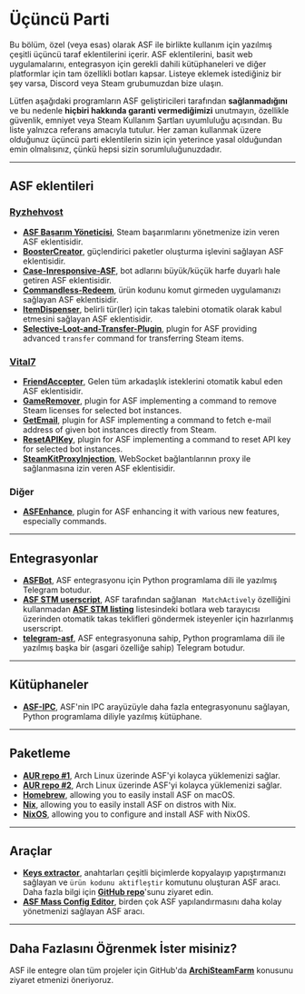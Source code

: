 # Üçüncü Parti

Bu bölüm, özel (veya esas) olarak ASF ile birlikte kullanım için yazılmış çeşitli üçüncü taraf eklentilerini içerir. ASF eklentilerini, basit web uygulamalarını, entegrasyon için gerekli dahili kütüphaneleri ve diğer platformlar için tam özellikli botları kapsar. Listeye eklemek istediğiniz bir şey varsa, Discord veya Steam grubumuzdan bize ulaşın.

Lütfen aşağıdaki programların ASF geliştiricileri tarafından **sağlanmadığını** ve bu nedenle **hiçbiri hakkında garanti vermediğimizi** unutmayın, özellikle güvenlik, emniyet veya Steam Kullanım Şartları uyumluluğu açısından. Bu liste yalnızca referans amacıyla tutulur. Her zaman kullanmak üzere olduğunuz üçüncü parti eklentilerin sizin için yeterince yasal olduğundan emin olmalısınız, çünkü hepsi sizin sorumluluğunuzdadır.

---

## ASF eklentileri

### **[Ryzhehvost](https://github.com/Ryzhehvost)**

- **[ASF Başarım Yöneticisi](https://github.com/Ryzhehvost/ASF-Achievement-Manager)**, Steam başarımlarını yönetmenize izin veren ASF eklentisidir.
- **[BoosterCreator](https://github.com/Ryzhehvost/BoosterCreator)**, güçlendirici paketler oluşturma işlevini sağlayan ASF eklentisidir.
- **[Case-Inresponsive-ASF](https://github.com/Ryzhehvost/Case-Insensitive-ASF)**, bot adlarını büyük/küçük harfe duyarlı hale getiren ASF eklentisidir.
- **[Commandless-Redeem](https://github.com/Ryzhehvost/Commandless-Redeem)**, ürün kodunu komut girmeden uygulamanızı sağlayan ASF eklentisidir.
- **[ItemDispenser](https://github.com/Ryzhehvost/ItemDispenser)**, belirli tür(ler) için takas talebini otomatik olarak kabul etmesini sağlayan ASF eklentisidir.
- **[Selective-Loot-and-Transfer-Plugin](https://github.com/Ryzhehvost/Selective-Loot-and-Transfer-Plugin)**, plugin for ASF providing advanced `transfer` command for transferring Steam items.

### **[Vital7](https://github.com/Vital7)**

- **[FriendAccepter](https://github.com/Vital7/FriendAccepter)**, Gelen tüm arkadaşlık isteklerini otomatik kabul eden ASF eklentisidir.
- **[GameRemover](https://github.com/Vital7/GameRemover)**, plugin for ASF implementing a command to remove Steam licenses for selected bot instances.
- **[GetEmail](https://github.com/Vital7/GetEmail)**, plugin for ASF implementing a command to fetch e-mail address of given bot instances directly from Steam.
- **[ResetAPIKey](https://github.com/Vital7/ResetAPIKey)**, plugin for ASF implementing a command to reset API key for selected bot instances.
- **[SteamKitProxyInjection](https://github.com/Vital7/SteamKitProxyInjection)**, WebSocket bağlantılarının proxy ile sağlanmasına izin veren ASF eklentisidir.

### Diğer

- **[ASFEnhance](https://github.com/chr233/ASFEnhance)**, plugin for ASF enhancing it with various new features, especially commands.

---

## Entegrasyonlar

- **[ASFBot](https://github.com/dmcallejo/ASFBot)**, ASF entegrasyonu için Python programlama dili ile yazılmış Telegram botudur.
- **[ASF STM userscript](https://greasyfork.org/en/scripts/404754-asf-stm)**, ASF tarafından sağlanan ` MatchActively` özelliğini kullanmadan **[ASF STM listing](https://github.com/JustArchiNET/ArchiSteamFarm/wiki/Remote-communication#public-asf-stm-listing)** listesindeki botlara web tarayıcısı üzerinden otomatik takas teklifleri göndermek isteyenler için hazırlanmış userscript.
- **[telegram-asf](https://github.com/deluxghost/telegram-asf)**, ASF entegrasyonuna sahip, Python programlama dili ile yazılmış başka bir (asgari özelliğe sahip) Telegram botudur.

---

## Kütüphaneler

- **[ASF-IPC](https://github.com/deluxghost/ASF_IPC)**, ASF'nin IPC arayüzüyle daha fazla entegrasyonunu sağlayan, Python programlama diliyle yazılmış kütüphane.

---

## Paketleme

- **[AUR repo #1](https://aur.archlinux.org/packages/asf)**, Arch Linux üzerinde ASF'yi kolayca yüklemenizi sağlar.
- **[AUR repo #2](https://aur.archlinux.org/packages/archisteamfarm-bin)**, Arch Linux üzerinde ASF'yi kolayca yüklemenizi sağlar.
- **[Homebrew](https://formulae.brew.sh/formula/archi-steam-farm)**, allowing you to easily install ASF on macOS.
- **[Nix](https://search.nixos.org/packages?channel=unstable&show=ArchiSteamFarm&from=0&size=50&sort=relevance&type=packages&query=ArchiSteamFarm)**, allowing you to easily install ASF on distros with Nix.
- **[NixOS](https://search.nixos.org/options?channel=unstable&from=0&size=50&sort=relevance&type=packages&query=ArchiSteamFarm)**, allowing you to configure and install ASF with NixOS.

---

## Araçlar

- **[Keys extractor](https://ske.xpixv.com)**, anahtarları çeşitli biçimlerde kopyalayıp yapıştırmanızı sağlayan ve `ürün kodunu aktifleştir` komutunu oluşturan ASF aracı. Daha fazla bilgi için **[GitHub repo](https://github.com/PixvIO/SKE)**'sunu ziyaret edin.
- **[ASF Mass Config Editor](https://github.com/genesix-eu/ASF_MCE)**, birden çok ASF yapılandırmasını daha kolay yönetmenizi sağlayan ASF aracı.

---

## Daha Fazlasını Öğrenmek İster misiniz?

ASF ile entegre olan tüm projeler için GitHub'da **[ArchiSteamFarm](https://github.com/topics/archisteamfarm)** konusunu ziyaret etmenizi öneriyoruz.